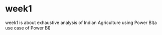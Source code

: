 # week1
 week1 is about exhaustive analysis of Indian Agriculture using Power BI(a use case of Power BI)
